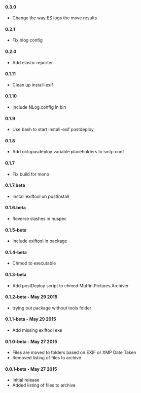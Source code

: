 #### 0.3.0
* Change the way ES logs the move results 

#### 0.2.1
* Fix nlog config 

#### 0.2.0
* Add elastic reporter

#### 0.1.11
* Clean up install-exif 

#### 0.1.10
* Include NLog.config in bin 

#### 0.1.9
* Use bash to start install-exif postdeploy

#### 0.1.8
* Add octopusdeploy variable placeholders to smtp conf 

#### 0.1.7
* Fix build for mono 

#### 0.1.7.beta
* Install exiftool on postInstall 

#### 0.1.6.beta
* Reverse slashes in nuspec 

#### 0.1.5-beta
* Include exiftool in package

#### 0.1.4-beta
* Chmod to executable

#### 0.1.3-beta
* Add postDeploy script to chmod Muffin.Pictures.Archiver

#### 0.1.2-beta - May 29 2015
* trying out package without tools folder

#### 0.1.1-beta - May 29 2015
* Add missing exiftool exe

#### 0.1.0-beta - May 27 2015
* Files are moved to folders based on EXIF or XMP Date Taken
* Removed listing of files to archive


#### 0.0.1-beta - May 27 2015
* Initial release
* Added listing of files to archive
